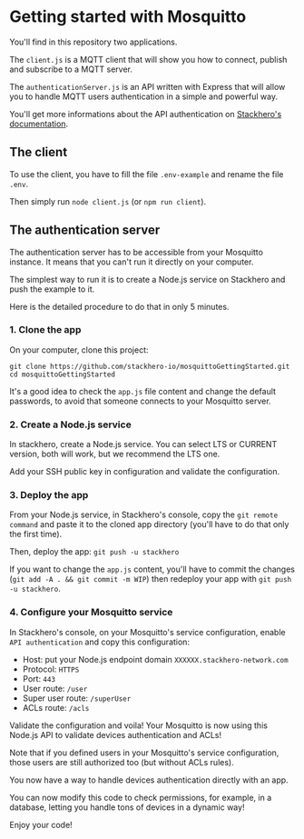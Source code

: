# Getting started with Mosquitto

You'll find in this repository two applications.

The `client.js` is a MQTT client that will show you how to connect, publish and subscribe to a MQTT server.

The `authenticationServer.js` is an API written with Express that will allow you to handle MQTT users authentication in a simple and powerful way.

You'll get more informations about the API authentication on [Stackhero's documentation](https://www.stackhero.io/documentations/).

## The client

To use the client, you have to fill the file `.env-example` and rename the file `.env`.

Then simply run `node client.js` (or `npm run client`).


## The authentication server

The authentication server has to be accessible from your Mosquitto instance. It means that you can't run it directly on your computer.

The simplest way to run it is to create a Node.js service on Stackhero and push the example to it.

Here is the detailed procedure to do that in only 5 minutes.

### 1. Clone the app

On your computer, clone this project:

```
git clone https://github.com/stackhero-io/mosquittoGettingStarted.git
cd mosquittoGettingStarted
```

It's a good idea to check the `app.js` file content and change the default passwords, to avoid that someone connects to your Mosquitto server.


### 2. Create a Node.js service

In stackhero, create a Node.js service. You can select LTS or CURRENT version, both will work, but we recommend the LTS one.

Add your SSH public key in configuration and validate the configuration.


### 3. Deploy the app

From your Node.js service, in Stackhero's console, copy the `git remote command` and paste it to the cloned app directory (you'll have to do that only the first time).

Then, deploy the app: `git push -u stackhero`

If you want to change the `app.js` content, you'll have to commit the changes (`git add -A . && git commit -m WIP`) then redeploy your app with `git push -u stackhero`.


### 4. Configure your Mosquitto service

In Stackhero's console, on your Mosquitto's service configuration, enable `API authentication` and copy this configuration:
  - Host: put your Node.js endpoint domain `XXXXXX.stackhero-network.com`
  - Protocol: `HTTPS`
  - Port: `443`
  - User route: `/user`
  - Super user route: `/superUser`
  - ACLs route: `/acls`

Validate the configuration and voila! Your Mosquitto is now using this Node.js API to validate devices authentication and ACLs!

Note that if you defined users in your Mosquitto's service configuration, those users are still authorized too (but without ACLs rules).


You now have a way to handle devices authentication directly with an app.

You can now modify this code to check permissions, for example, in a database, letting you handle tons of devices in a dynamic way!

Enjoy your code!